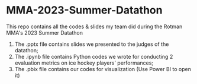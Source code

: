 # MMA-2023-Summer-Datathon
This repo contains all the codes &amp; slides my team did during the Rotman MMA's 2023 Summer Datathon
1. The .pptx file contains slides we presented to the judges of the datathon;
2. The .ipynb file contains Python codes we wrote for conducting 2 evaluation metrics on ice hockey players' performances;
3. The .pbix file contains our codes for visualization (Use Power BI to open it)
